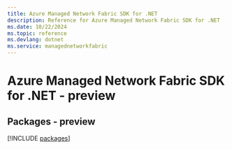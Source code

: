 ```yaml
---
title: Azure Managed Network Fabric SDK for .NET
description: Reference for Azure Managed Network Fabric SDK for .NET
ms.date: 10/22/2024
ms.topic: reference
ms.devlang: dotnet
ms.service: managednetworkfabric
---
```

# Azure Managed Network Fabric SDK for .NET - preview
## Packages - preview
[!INCLUDE [packages](managed-network-fabric-index.md)]